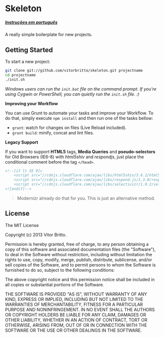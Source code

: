 # Skeleton

##### [Instruções em português](README_pt-br.md)

A really simple boilerplate for new projects.

## Getting Started

To start a new project:

```bash
git clone git://github.com/vitorbritto/skeleton.git projectname
cd projectname
./init.sh
```

*Windows users can run the `init.bat` file on the command prompt. If you're using Cygwin or PowerShell, you can quietly run the `init.sh` file. :)*

**Improving your Workflow**

You can use Grunt to automate your tasks and improve your Workflow. To do that, simply execute `npm install` and then run one of the tasks bellow:

* `grunt`: watch for changes on files (Live Reload included).
* `grunt build`: minify, concat and lint files.

**Legacy Support**

If you want to support **HTML5** tags, **Media Queries** and **pseudo-selectors** for Old Browsers (IE6-8) with *html5shiv* and *respondjs*, just place the conditional comment before the tag `</head>`.

```html
<!--[if lt IE 9]>
    <script src="//cdnjs.cloudflare.com/ajax/libs/html5shiv/3.6.2/html5shiv.min.js"></script>
    <script src="//cdnjs.cloudflare.com/ajax/libs/respond.js/1.3.0/respond.min.js"></script>
    <script src="//cdnjs.cloudflare.com/ajax/libs/selectivizr/1.0.2/selectivizr-min.js"></script>
<![endif]-->
```

> Modernizr already do that for you. This is just an alternative method.

## License

The MIT License

Copyright (c) 2013 Vitor Britto.

Permission is hereby granted, free of charge, to any person obtaining a copy
of this software and associated documentation files (the "Software"), to deal
in the Software without restriction, including without limitation the rights
to use, copy, modify, merge, publish, distribute, sublicense, and/or sell
copies of the Software, and to permit persons to whom the Software is
furnished to do so, subject to the following conditions:

The above copyright notice and this permission notice shall be included in
all copies or substantial portions of the Software.

THE SOFTWARE IS PROVIDED "AS IS", WITHOUT WARRANTY OF ANY KIND, EXPRESS OR
IMPLIED, INCLUDING BUT NOT LIMITED TO THE WARRANTIES OF MERCHANTABILITY,
FITNESS FOR A PARTICULAR PURPOSE AND NONINFRINGEMENT. IN NO EVENT SHALL THE
AUTHORS OR COPYRIGHT HOLDERS BE LIABLE FOR ANY CLAIM, DAMAGES OR OTHER
LIABILITY, WHETHER IN AN ACTION OF CONTRACT, TORT OR OTHERWISE, ARISING FROM,
OUT OF OR IN CONNECTION WITH THE SOFTWARE OR THE USE OR OTHER DEALINGS IN
THE SOFTWARE.
